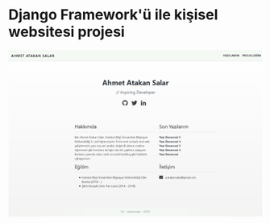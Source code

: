# Django Framework'ü ile kişisel websitesi projesi

<img src="https://raw.githubusercontent.com/aatakansalar/django_personal_website/master/Website_Homepage_Screenshot.png" width="600"/>
